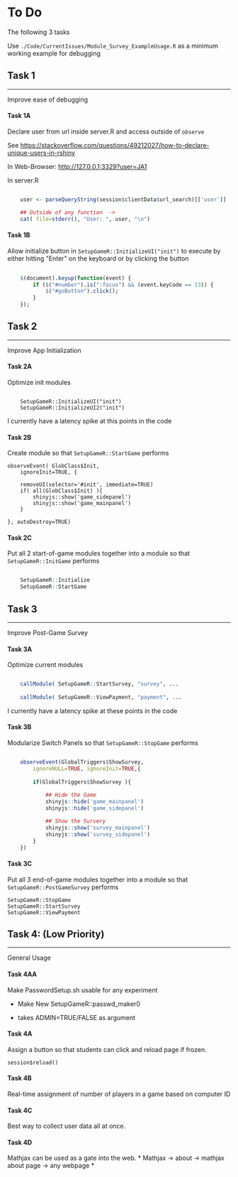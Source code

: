 # To Do
The following 3 tasks

Use `./Code/CurrentIssues/Module_Survey_ExampleUsage.R` as a minimum working example for debugging


## Task 1
---
Improve ease of debugging

#### Task 1A
Declare user from url inside server.R and access outside of `observe`

See https://stackoverflow.com/questions/49212027/how-to-declare-unique-users-in-rshiny 


In Web-Browser: http://127.0.0.1:3329?user=JA1


In server.R

```r

    user <- parseQueryString(session$clientData$url_search)[['user']]

    ## Outside of any function  ->
    cat( file=stderr(), "User: ", user, "\n")

```

#### Task 1B
Allow initialize button in `SetupGameR::InitializeUI("init")` to execute by either hitting "Enter" on the keyboard or by clicking the button

```r
 
    $(document).keyup(function(event) {
        if ($("#number").is(":focus") && (event.keyCode == 13)) {
            $("#goButton").click();
        }
    });

```



    
## Task 2
---
Improve App Initialization

#### Task 2A
Optimize init modules

```

    SetupGameR::InitializeUI("init")
    SetupGameR::InitializeUI2("init")

```
 
I currently have a latency spike at this points in the code

#### Task 2B

Create module so that `SetupGameR::StartGame` performs

    observeEvent( GlobClass$Init,
        ignoreInit=TRUE, {
        
        removeUI(selector='#init', immediate=TRUE)
        if( all(GlobClass$Init) ){        
            shinyjs::show('game_sidepanel')
            shinyjs::show('game_mainpanel')
        }
        
    }, autoDestroy=TRUE)



#### Task 2C

Put all 2 start-of-game modules together into a module so that `SetupGameR::InitGame` performs 

```r

    SetupGameR::Initialize
    SetupGameR::StartGame

```







## Task 3
---

Improve Post-Game Survey

#### Task 3A

Optimize current modules

```r

    callModule( SetupGameR::StartSurvey, "survey", ...
    
    callModule( SetupGameR::ViewPayment, "payment", ...

```

I currently have a latency spike at these points in the code
    
#### Task 3B

Modularize Switch Panels so that `SetupGameR::StopGame` performs

```r

    observeEvent(GlobalTriggers$ShowSurvey,
        ignoreNULL=TRUE, ignoreInit=TRUE,{
     
        if(GlobalTriggers$ShowSurvey ){
            
            ## Hide the Game
            shinyjs::hide('game_mainpanel')
            shinyjs::hide('game_sidepanel')            

            ## Show the Survery
            shinyjs::show('survey_mainpanel')
            shinyjs::show('survey_sidepanel')
        }
    })

```

#### Task 3C

Put all 3 end-of-game modules together into a module so that `SetupGameR::PostGameSurvey` performs 

    SetupGameR::StopGame
    SetupGameR::StartSurvey
    SetupGameR::ViewPayment






## Task 4: (Low Priority)
---

General Usage

#### Task 4AA

Make PasswordSetup.sh usable for any experiment

 * Make New SetupGameR::passwd_maker0
  - takes ADMIN=TRUE/FALSE as argument

        
#### Task 4A

Assign a button so that students can click and reload page if frozen.

    session$reload()

    
#### Task 4B
Real-time assignment of number of players in a game based on computer ID

<!--
#### Task 4B
The login procedure user *Shiny-Server-Pro* not *Shiny Server*. 
Write a work-around for *Shiny-Server* on local version.
-->

#### Task 4C

Best way to collect user data all at once.


#### Task 4D

Mathjax can be used as a gate into the web. * Mathjax -> about -> mathjax about page -> any webpage *

